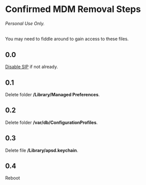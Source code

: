 # Confirmed MDM Removal Steps
###### Personal Use Only.

<p>You may need to fiddle around to gain access to these files.</p>

## 0.0
<a href="https://developer.apple.com/documentation/security/disabling_and_enabling_system_integrity_protection">Disable SIP</a> if not already.

## 0.1
Delete folder <b>/Library/Managed Preferences</b>.

## 0.2
Delete folder <b>/var/db/ConfigurationProfiles</b>.

## 0.3
Delete file <b>/Library/apsd.keychain</b>.

## 0.4
Reboot
